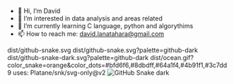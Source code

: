 - 👋 Hi, I’m David
- 👀 I’m interested in data analysis and areas related
- 🌱 I’m currently learning C language, python and algorythims
- 📫 How to reach me: david.lanatahara@gmail.com

dist/github-snake.svg
      dist/github-snake.svg?palette=github-dark
      dist/github-snake-dark.svg?palette=github-dark
      dist/ocean.gif?color_snake=orange&color_dots=#bfd6f6,#8dbdff,#64a1f4,#4b91f1,#3c7dd9
      uses: Platane/snk/svg-only@v2
![GitHub Snake dark](github-snake-dark.svg#gh-dark-mode-only)
